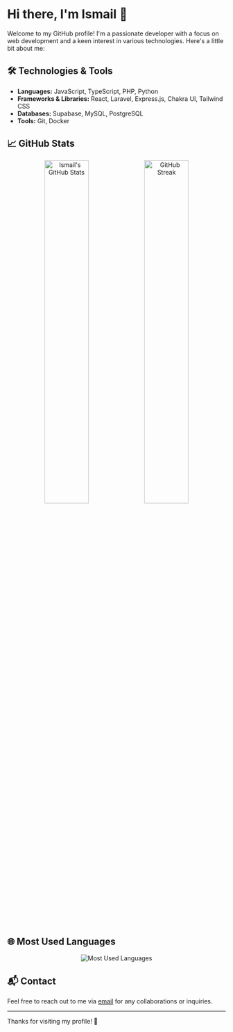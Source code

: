 # Hi there, I'm Ismail 👋

Welcome to my GitHub profile! I'm a passionate developer with a focus on web development and a keen interest in various technologies. Here's a little bit about me:

## 🛠️ Technologies & Tools

- **Languages:** JavaScript, TypeScript, PHP, Python
- **Frameworks & Libraries:** React, Laravel, Express.js, Chakra UI, Tailwind CSS
- **Databases:** Supabase, MySQL, PostgreSQL
- **Tools:** Git, Docker

## 📈 GitHub Stats

<!-- GitHub Readme Stats -->
<p align="center">
  <img src="https://github-readme-stats.vercel.app/api?username=ismail&show_icons=true&hide_title=true&hide=prs&count_private=true&hide_rank=true&theme=radical&include_all_commits=true&custom_title=My%20GitHub%20Stats" alt="Ismail's GitHub Stats" width="45%" />
  <img src="https://github-readme-streak-stats.herokuapp.com/?user=ismail&theme=radical" alt="GitHub Streak" width="45%" />
</p>

## 🌐 Most Used Languages

<!-- Most Used Languages -->
<p align="center">
  <img src="https://github-readme-stats.vercel.app/api/top-langs/?username=ismail&layout=compact&theme=radical" alt="Most Used Languages" />
</p>

## 📬 Contact

Feel free to reach out to me via [email](mailto:x.iml.7122@gmail.com) for any collaborations or inquiries.

---

Thanks for visiting my profile! 🚀
